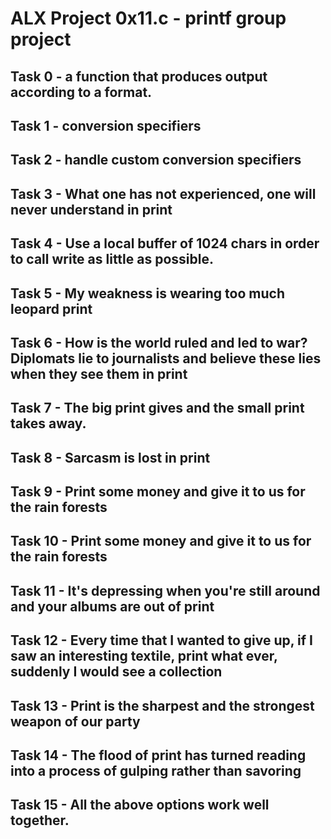 # ALX Project 0x11.c - printf group project

## Task 0 - a function that produces output according to a format.

## Task 1 - conversion specifiers

## Task 2 - handle custom conversion specifiers

## Task 3 - What one has not experienced, one will never understand in print 

## Task 4 - Use a local buffer of 1024 chars in order to call write as little as possible.

## Task 5 - My weakness is wearing too much leopard print 

## Task 6 - How is the world ruled and led to war? Diplomats lie to journalists and believe these lies when they see them in print 

## Task 7 - The big print gives and the small print takes away.

## Task 8 - Sarcasm is lost in print 

## Task 9 - Print some money and give it to us for the rain forests 

## Task 10 - Print some money and give it to us for the rain forests 

## Task 11 - It's depressing when you're still around and your albums are out of print

## Task 12 - Every time that I wanted to give up, if I saw an interesting textile, print what ever, suddenly I would see a collection 

## Task 13 - Print is the sharpest and the strongest weapon of our party

## Task 14 - The flood of print has turned reading into a process of gulping rather than savoring 

## Task 15 - All the above options work well together.  
